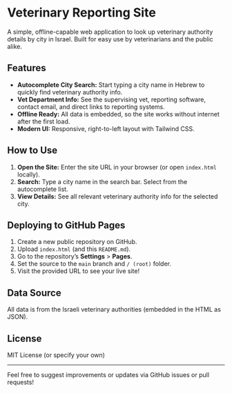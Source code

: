 # Veterinary Reporting Site

A simple, offline-capable web application to look up veterinary authority details by city in Israel. Built for easy use by veterinarians and the public alike.

## Features
- **Autocomplete City Search:** Start typing a city name in Hebrew to quickly find veterinary authority info.
- **Vet Department Info:** See the supervising vet, reporting software, contact email, and direct links to reporting systems.
- **Offline Ready:** All data is embedded, so the site works without internet after the first load.
- **Modern UI:** Responsive, right-to-left layout with Tailwind CSS.

## How to Use
1. **Open the Site:** Enter the site URL in your browser (or open `index.html` locally).
2. **Search:** Type a city name in the search bar. Select from the autocomplete list.
3. **View Details:** See all relevant veterinary authority info for the selected city.

## Deploying to GitHub Pages
1. Create a new public repository on GitHub.
2. Upload `index.html` (and this `README.md`).
3. Go to the repository’s **Settings** > **Pages**.
4. Set the source to the `main` branch and `/ (root)` folder.
5. Visit the provided URL to see your live site!

## Data Source
All data is from the Israeli veterinary authorities (embedded in the HTML as JSON).

## License
MIT License (or specify your own)

---
Feel free to suggest improvements or updates via GitHub issues or pull requests!
